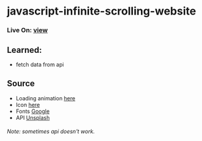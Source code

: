 # javascript-infinite-scrolling-website
### Live On: [view](https://sakilk130.github.io/javascript-infinite-scrolling-website/)

 ## Learned:
  * fetch data from api
 ## Source
  * Loading animation [here](https://loading.io/)
  * Icon [here](https://icons8.com/)
  * Fonts [Google](https://fonts.google.com/specimen/Bebas+Neue?preview.text_type=custom&preview.text=Infinite%20Scrolling&query=bebas&sidebar.open=true&selection.family=Bebas+Neue#standard-styles)
  * API [Unsplash](https://unsplash.com/)
 
 ###### Note: sometimes api doesn't work.

